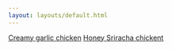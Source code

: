 ```yaml
---
layout: layouts/default.html
---
```


[Creamy garlic chicken](/creamy-garlic-chicken)
[Honey Sriracha chickent](/honey-sriracha-chicken-slow-cooker)